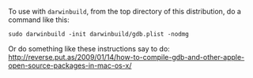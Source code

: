 To use with `darwinbuild`, from the top directory of this distribution, do a command like this:
```
sudo darwinbuild -init darwinbuild/gdb.plist -nodmg
```

Or do something like these instructions say to do:
http://reverse.put.as/2009/01/14/how-to-compile-gdb-and-other-apple-open-source-packages-in-mac-os-x/
